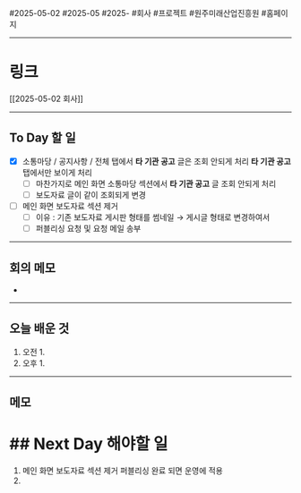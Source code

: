 #2025-05-02 #2025-05 #2025- 
#회사 #프로젝트 #원주미래산업진흥원 #홈페이지


------
# 링크 
[[2025-05-02 회사]]

---
## To Day 할 일
- [x] 소통마당 / 공지사항 / 전체 탭에서 **타 기관 공고** 글은 조회 안되게 처리
      **타 기관 공고** 탭에서만 보이게 처리
    - [ ] 마찬가지로 메인 화면 소통마당 섹션에서 **타 기관 공고** 글 조회 안되게 처리
    - [ ] 보도자료 글이 같이 조회되게 변경
- [ ] 메인 화면 보도자료 섹션 제거 
    - [ ] 이유 : 기존 보도자료 게시판 형태를 썸네일 → 게시글 형태로 변경하여서
    - [ ] 퍼블리싱 요청 및 요청 메일 송부
---
## 회의 메모
- 
---
## 오늘 배운 것
1. 오전
    1. 
2. 오후
    1. 
---
## 메모


# ## Next Day 해야할 일
1. 메인 화면 보도자료 섹션 제거 퍼블리싱 완료 되면
   운영에 적용
2. 
